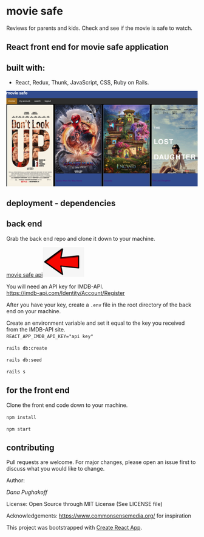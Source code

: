 # movie safe

Reviews for parents and kids. Check and see if the movie is safe to watch.

## React front end for movie safe application

## built with:

- React, Redux, Thunk, JavaScript, CSS, Ruby on Rails.

![moviesafe](public/movie_safe.png)

## deployment - dependencies

## back end

<p>Grab the back end repo and clone it down to your machine.

[movie safe api](https://github.com/danainjax/movie-safe-api)![pointer](/public/arrow.png)

You will need an API key for IMDB-API.</br>
https://imdb-api.com/Identity/Account/Register</br>

After you have your key, create a `.env` file in the root directory of the back end on your machine.</br>

Create an environment variable and set it equal to the key you received from the IMDB-API site. </br>
`REACT_APP_IMDB_API_KEY="api key"`</br>

`rails db:create`</br>

`rails db:seed`</br>

`rails s`</br> </p>

## for the front end

Clone the front end code down to your machine.

`npm install`</br>

`npm start`</br>

## contributing

Pull requests are welcome. For major changes, please open an issue first to discuss what you would like to change.

Author:

_Dana Pughakoff_

License:
Open Source through MIT License (See LICENSE file)

Acknowledgements:
https://www.commonsensemedia.org/ for inspiration

This project was bootstrapped with [Create React App](https://github.com/facebook/create-react-app).
